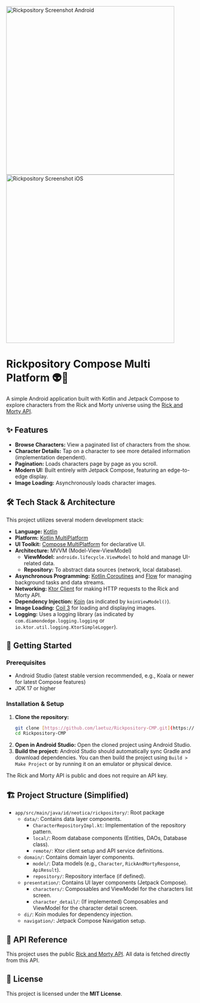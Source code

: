 <img src="https://github.com/user-attachments/assets/4f37bb6c-ff51-440b-a756-0b408701d49e" alt="Rickpository Screenshot Android" height="450"/>
<img src="https://github.com/user-attachments/assets/43f3c333-7d2a-49d8-a4be-8ce50dc953e9" alt="Rickpository Screenshot iOS" height="450"/>

# Rickpository Compose Multi Platform 👽🚀

A simple Android application built with Kotlin and Jetpack Compose to explore characters from the Rick and Morty universe using the [Rick and Morty API](https://rickandmortyapi.com/documentation).

## ✨ Features

* **Browse Characters:** View a paginated list of characters from the show.
* **Character Details:** Tap on a character to see more detailed information (implementation dependent).
* **Pagination:** Loads characters page by page as you scroll.
* **Modern UI:** Built entirely with Jetpack Compose, featuring an edge-to-edge display.
* **Image Loading:** Asynchronously loads character images.

## 🛠️ Tech Stack & Architecture

This project utilizes several modern development stack:

* **Language:** [Kotlin](https://kotlinlang.org/)
* **Platform:** [Kotlin MultiPlatform](https://www.jetbrains.com/kotlin-multiplatform/)
* **UI Toolkit:** [Compose MultiPlatform](https://www.jetbrains.com/compose-multiplatform/) for declarative UI.
* **Architecture:** MVVM (Model-View-ViewModel)
    * **ViewModel:** `androidx.lifecycle.ViewModel` to hold and manage UI-related data.
    * **Repository:** To abstract data sources (network, local database).
* **Asynchronous Programming:** [Kotlin Coroutines](https://kotlinlang.org/docs/coroutines-overview.html) and [Flow](https://kotlinlang.org/docs/flow.html) for managing background tasks and data streams.
* **Networking:** [Ktor Client](https://ktor.io/docs/client-introduction.html) for making HTTP requests to the Rick and Morty API.
* **Dependency Injection:** [Koin](https://insert-koin.io/) (as indicated by `koinViewModel()`).
* **Image Loading:** [Coil 3](https://coil-kt.github.io/coil/compose/) for loading and displaying images.
* **Logging:** Uses a logging library (as indicated by `com.diamondedge.logging.logging` or `io.ktor.util.logging.KtorSimpleLogger`).

## 🚀 Getting Started

### Prerequisites

* Android Studio (latest stable version recommended, e.g., Koala or newer for latest Compose features)
* JDK 17 or higher

### Installation & Setup

1.  **Clone the repository:**
    ```bash
    git clone [https://github.com/laetuz/Rickpository-CMP.git](https://github.com/laetuz/Rickpository-CMP.git)
    cd Rickpository-CMP
    ```
2.  **Open in Android Studio:**
    Open the cloned project using Android Studio.
3.  **Build the project:**
    Android Studio should automatically sync Gradle and download dependencies. You can then build the project using `Build > Make Project` or by running it on an emulator or physical device.

The Rick and Morty API is public and does not require an API key.

## 🏗️ Project Structure (Simplified)

* `app/src/main/java/id/neotica/rickpository/`: Root package
    * `data/`: Contains data layer components.
        * `CharacterRepositoryImpl.kt`: Implementation of the repository pattern.
        * `local/`: Room database components (Entities, DAOs, Database class).
        * `remote/`: Ktor client setup and API service definitions.
    * `domain/`: Contains domain layer components.
        * `model/`: Data models (e.g., `Character`, `RickAndMortyResponse`, `ApiResult`).
        * `repository/`: Repository interface (if defined).
    * `presentation/`: Contains UI layer components (Jetpack Compose).
        * `characters/`: Composables and ViewModel for the characters list screen.
        * `character_detail/`: (If implemented) Composables and ViewModel for the character detail screen.
    * `di/`: Koin modules for dependency injection.
    * `navigation/`: Jetpack Compose Navigation setup.

## 📄 API Reference

This project uses the public [Rick and Morty API](https://rickandmortyapi.com/documentation). All data is fetched directly from this API.


## 📝 License

This project is licensed under the **MIT License**.
